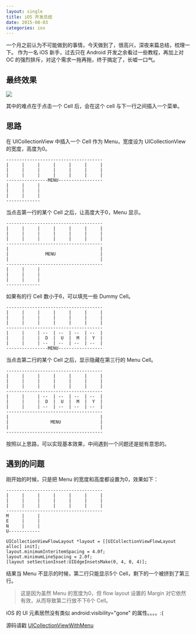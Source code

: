```yaml
---
layout: single
title: iOS 开发总结
date: 2015-08-03
categories: ios
---
```


一个月之前认为不可能做到的事情，今天做到了，很高兴，深夜来篇总结，梳理一下。
作为一名 iOS 新手，过去只在 Android 开发之余看过一些教程，再加上对 OC 的强烈排斥，对这个需求一拖再拖，终于搞定了，长嘘一口气。

最终效果
---
![](https://github.com/LyndonChin/UICollectionViewWithMenu/raw/master/art/footprint.gif)

其中的难点在于点击一个 Cell 后，会在这个 cell 与下一行之间插入一个菜单。

思路
---
在 UICollectionView 中插入一个 Cell 作为 Menu，宽度设为 UICollectionView 的宽度，高度为0。

    -------------------------------------
    |     |     |     |     |     |     |
    |     |     |     |     |     |     |
    |     |     |     |     |     |     |
    ----------------MENU-----------------
    |     |     |
    |     |     |
    |     |     |
    -------------

当点击第一行的某个 Cell 之后，让高度大于0，Menu 显示。

    -------------------------------------
    |     |     |     |     |     |     |
    |     |     |     |     |     |     |
    |     |     |     |     |     |     |
    -------------------------------------
    |                                   |
    |              MENU                 |
    |                                   |
    -------------------------------------
    |     |     |
    |     |     |
    |     |     |
    -------------

如果有的行 Cell 数小于6，可以填充一些 Dummy Cell。

    -------------------------------------
    |     |     |     |     |     |     |
    |     |     |     |     |     |     |
    |     |     |     |     |     |     |
    -------------------------------------
    |     |     | --  | --  | --  | --  |
    |     |     |  D  |  U  |  M  |  Y  |
    |     |     | --  | --  | --  | --  |
    ----------------MENU-----------------

当点击第二行的某个 Cell 之后，显示隐藏在第三行的 Menu Cell。

    -------------------------------------
    |     |     |     |     |     |     |
    |     |     |     |     |     |     |
    |     |     |     |     |     |     |
    -------------------------------------
    |     |     | --  | --  | --  | --  |
    |     |     |  D  |  U  |  M  |  Y  |
    |     |     | --  | --  | --  | --  |
    -------------------------------------
    |                                   |
    |                MENU               |
    |                                   |
    -------------------------------------

按照以上思路，可以实现基本效果，中间遇到一个问题还是挺有意思的。

遇到的问题
---

刚开始的时候，只是把 Menu 的宽度和高度都设置为0，效果如下：

    -------------------------------------
    |     |     |     |     |     |     |
    |     |     |     |     |     |     |
    |     |     |     |     |     |     |
    -------------------------------------
    M     |     |
    E     |     |
    N     |     |
    U------------

```oc
UICollectionViewFlowLayout *layout = [[UICollectionViewFlowLayout alloc] init];
layout.minimumInteritemSpacing = 4.0f;
layout.minimumLineSpacing = 2.0f;
[layout setSectionInset:UIEdgeInsetsMake(0, 4, 0, 4)];
```

结果当 Menu 不显示的时候，第二行只能显示5个 Cell，剩下的一个被挤到了第三行。

> 这是因为虽然 Menu 的宽度为0，但 flow layout 设置的 Margin 对它依然有效，从而导致第二行放不下6个 Cell。

iOS 的 UI 元素居然没有类似 android:visibility="gone" 的属性。。。。:(

源码请戳 [UICollectionViewWithMenu](https://github.com/LyndonChin/UICollectionViewWithMenu)
